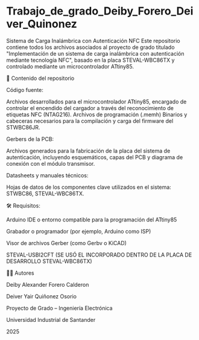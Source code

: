 # Trabajo_de_grado_Deiby_Forero_Deiver_Quinonez
Sistema de Carga Inalámbrica con Autenticación NFC
Este repositorio contiene todos los archivos asociados al proyecto de grado titulado "Implementación de un sistema de carga inalámbrica con autenticación mediante tecnología NFC", basado en la placa STEVAL-WBC86TX y controlado mediante un microcontrolador ATtiny85.

📂 Contenido del repositorio

Código fuente:

Archivos desarrollados para el microcontrolador ATtiny85, encargado de controlar el encendido del cargador a través del reconocimiento de etiquetas NFC (NTAG216).
Archivos de programación (.memh)
Binarios y cabeceras necesarios para la compilación y carga del firmware del STWBC86JR.

Gerbers de la PCB:

Archivos generados para la fabricación de la placa del sistema de autenticación, incluyendo esquemáticos, capas del PCB y diagrama de conexión con el módulo transmisor.

Datasheets y manuales técnicos:

Hojas de datos de los componentes clave utilizados en el sistema: STWBC86, STEVAL-WBC86TX.

🛠 Requisitos:

Arduino IDE o entorno compatible para la programación del ATtiny85

Grabador o programador (por ejemplo, Arduino como ISP)

Visor de archivos Gerber (como Gerbv o KiCAD)

STEVAL-USBI2CFT (SE USÓ EL INCORPORADO DENTRO DE LA PLACA DE DESARROLLO STEVAL-WBC86TX)

👨‍💻 Autores

Deiby Alexander Forero Calderon

Deiver Yair Quiñonez Osorio

Proyecto de Grado – Ingeniería Electrónica

Universidad Industrial de Santander

2025
